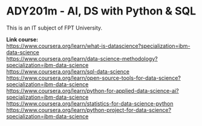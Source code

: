 # ADY201m - AI, DS with Python & SQL
This is an IT subject of FPT University.

**Link course:**  
https://www.coursera.org/learn/what-is-datascience?specialization=ibm-data-science  
https://www.coursera.org/learn/data-science-methodology?specialization=ibm-data-science  
https://www.coursera.org/learn/sql-data-science   
https://www.coursera.org/learn/open-source-tools-for-data-science?specialization=ibm-data-science   
https://www.coursera.org/learn/python-for-applied-data-science-ai?specialization=ibm-data-science   
https://www.coursera.org/learn/statistics-for-data-science-python     
https://www.coursera.org/learn/python-project-for-data-science?specialization=ibm-data-science  

